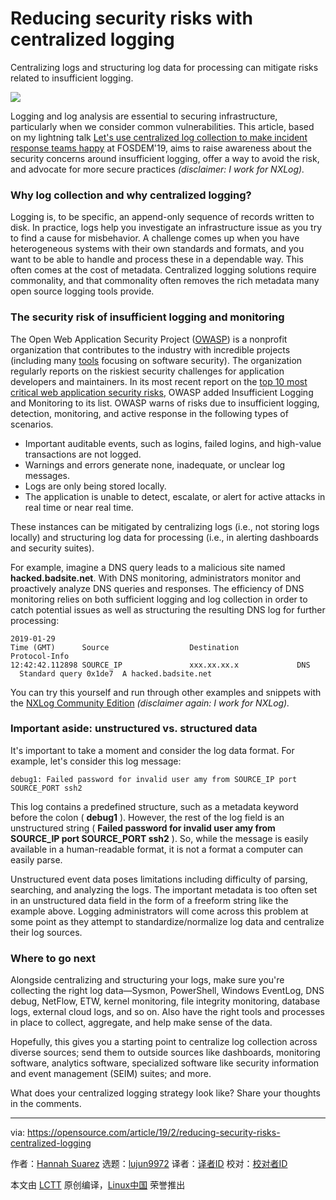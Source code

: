 [#]: collector: (lujun9972)
[#]: translator: (leommxj)
[#]: reviewer: ( )
[#]: publisher: ( )
[#]: url: ( )
[#]: subject: (Reducing security risks with centralized logging)
[#]: via: (https://opensource.com/article/19/2/reducing-security-risks-centralized-logging)
[#]: author: (Hannah Suarez https://opensource.com/users/hcs)

Reducing security risks with centralized logging
======
Centralizing logs and structuring log data for processing can mitigate risks related to insufficient logging.

![](https://opensource.com/sites/default/files/styles/image-full-size/public/lead-images/security_privacy_lock.png?itok=ZWjrpFzx)

Logging and log analysis are essential to securing infrastructure, particularly when we consider common vulnerabilities. This article, based on my lightning talk [Let's use centralized log collection to make incident response teams happy][1] at FOSDEM'19, aims to raise awareness about the security concerns around insufficient logging, offer a way to avoid the risk, and advocate for more secure practices _(disclaimer: I work for NXLog)._

### Why log collection and why centralized logging?

Logging is, to be specific, an append-only sequence of records written to disk. In practice, logs help you investigate an infrastructure issue as you try to find a cause for misbehavior. A challenge comes up when you have heterogeneous systems with their own standards and formats, and you want to be able to handle and process these in a dependable way. This often comes at the cost of metadata. Centralized logging solutions require commonality, and that commonality often removes the rich metadata many open source logging tools provide.

### The security risk of insufficient logging and monitoring

The Open Web Application Security Project ([OWASP][2]) is a nonprofit organization that contributes to the industry with incredible projects (including many [tools][3] focusing on software security). The organization regularly reports on the riskiest security challenges for application developers and maintainers. In its most recent report on the [top 10 most critical web application security risks][4], OWASP added Insufficient Logging and Monitoring to its list. OWASP warns of risks due to insufficient logging, detection, monitoring, and active response in the following types of scenarios.

  * Important auditable events, such as logins, failed logins, and high-value transactions are not logged.
  * Warnings and errors generate none, inadequate, or unclear log messages.
  * Logs are only being stored locally.
  * The application is unable to detect, escalate, or alert for active attacks in real time or near real time.



These instances can be mitigated by centralizing logs (i.e., not storing logs locally) and structuring log data for processing (i.e., in alerting dashboards and security suites).

For example, imagine a DNS query leads to a malicious site named **hacked.badsite.net**. With DNS monitoring, administrators monitor and proactively analyze DNS queries and responses. The efficiency of DNS monitoring relies on both sufficient logging and log collection in order to catch potential issues as well as structuring the resulting DNS log for further processing:

```
2019-01-29
Time (GMT)      Source                  Destination             Protocol-Info
12:42:42.112898 SOURCE_IP               xxx.xx.xx.x             DNS     Standard query 0x1de7  A hacked.badsite.net
```

You can try this yourself and run through other examples and snippets with the [NXLog Community Edition][5] _(disclaimer again: I work for NXLog)._

### Important aside: unstructured vs. structured data

It's important to take a moment and consider the log data format. For example, let's consider this log message:

```
debug1: Failed password for invalid user amy from SOURCE_IP port SOURCE_PORT ssh2
```

This log contains a predefined structure, such as a metadata keyword before the colon ( **debug1** ). However, the rest of the log field is an unstructured string ( **Failed password for invalid user amy from SOURCE_IP port SOURCE_PORT ssh2** ). So, while the message is easily available in a human-readable format, it is not a format a computer can easily parse.

Unstructured event data poses limitations including difficulty of parsing, searching, and analyzing the logs. The important metadata is too often set in an unstructured data field in the form of a freeform string like the example above. Logging administrators will come across this problem at some point as they attempt to standardize/normalize log data and centralize their log sources.

### Where to go next

Alongside centralizing and structuring your logs, make sure you're collecting the right log data—Sysmon, PowerShell, Windows EventLog, DNS debug, NetFlow, ETW, kernel monitoring, file integrity monitoring, database logs, external cloud logs, and so on. Also have the right tools and processes in place to collect, aggregate, and help make sense of the data.

Hopefully, this gives you a starting point to centralize log collection across diverse sources; send them to outside sources like dashboards, monitoring software, analytics software, specialized software like security information and event management (SEIM) suites; and more.

What does your centralized logging strategy look like? Share your thoughts in the comments.

--------------------------------------------------------------------------------

via: https://opensource.com/article/19/2/reducing-security-risks-centralized-logging

作者：[Hannah Suarez][a]
选题：[lujun9972][b]
译者：[译者ID](https://github.com/译者ID)
校对：[校对者ID](https://github.com/校对者ID)

本文由 [LCTT](https://github.com/LCTT/TranslateProject) 原创编译，[Linux中国](https://linux.cn/) 荣誉推出

[a]: https://opensource.com/users/hcs
[b]: https://github.com/lujun9972
[1]: https://fosdem.org/2019/schedule/event/lets_use_centralized_log_collection_to_make_incident_response_teams_happy/
[2]: https://www.owasp.org/index.php/Main_Page
[3]: https://github.com/OWASP
[4]: https://www.owasp.org/index.php/Top_10-2017_Top_10
[5]: https://nxlog.co/products/nxlog-community-edition/download
